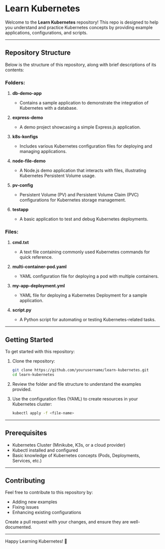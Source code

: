 # Learn Kubernetes

Welcome to the **Learn Kubernetes** repository! This repo is designed to help you understand and practice Kubernetes concepts by providing example applications, configurations, and scripts.

---

## Repository Structure

Below is the structure of this repository, along with brief descriptions of its contents:

### **Folders:**

1. **db-demo-app**
   - Contains a sample application to demonstrate the integration of Kubernetes with a database.

2. **express-demo**
   - A demo project showcasing a simple Express.js application.

3. **k8s-konfigs**
   - Includes various Kubernetes configuration files for deploying and managing applications.

4. **node-file-demo**
   - A Node.js demo application that interacts with files, illustrating Kubernetes Persistent Volume usage.

5. **pv-config**
   - Persistent Volume (PV) and Persistent Volume Claim (PVC) configurations for Kubernetes storage management.

6. **testapp**
   - A basic application to test and debug Kubernetes deployments.

### **Files:**

1. **cmd.txt**
   - A text file containing commonly used Kubernetes commands for quick reference.

2. **multi-container-pod.yaml**
   - YAML configuration file for deploying a pod with multiple containers.

3. **my-app-deployment.yml**
   - YAML file for deploying a Kubernetes Deployment for a sample application.

4. **script.py**
   - A Python script for automating or testing Kubernetes-related tasks.

---

## Getting Started

To get started with this repository:

1. Clone the repository:
   ```bash
   git clone https://github.com/yourusername/learn-kubernetes.git
   cd learn-kubernetes
   ```

2. Review the folder and file structure to understand the examples provided.

3. Use the configuration files (YAML) to create resources in your Kubernetes cluster:
   ```bash
   kubectl apply -f <file-name>
   ```

---

## Prerequisites

- Kubernetes Cluster (Minikube, K3s, or a cloud provider)
- Kubectl installed and configured
- Basic knowledge of Kubernetes concepts (Pods, Deployments, Services, etc.)

---

## Contributing

Feel free to contribute to this repository by:

- Adding new examples
- Fixing issues
- Enhancing existing configurations

Create a pull request with your changes, and ensure they are well-documented.

---

Happy Learning Kubernetes! 🚀

